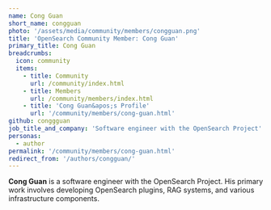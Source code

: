 ```yaml
---
name: Cong Guan
short_name: congguan
photo: '/assets/media/community/members/congguan.png'
title: 'OpenSearch Community Member: Cong Guan'
primary_title: Cong Guan
breadcrumbs:
  icon: community
  items:
    - title: Community
      url: /community/index.html
    - title: Members
      url: /community/members/index.html
    - title: 'Cong Guan&apos;s Profile'
      url: '/community/members/cong-guan.html'
github: conggguan
job_title_and_company: 'Software engineer with the OpenSearch Project'
personas:
  - author
permalink: '/community/members/cong-guan.html'
redirect_from: '/authors/congguan/'
---
```


**Cong Guan** is a software engineer with the OpenSearch Project. His primary work involves developing OpenSearch plugins, RAG systems, and various infrastructure components.